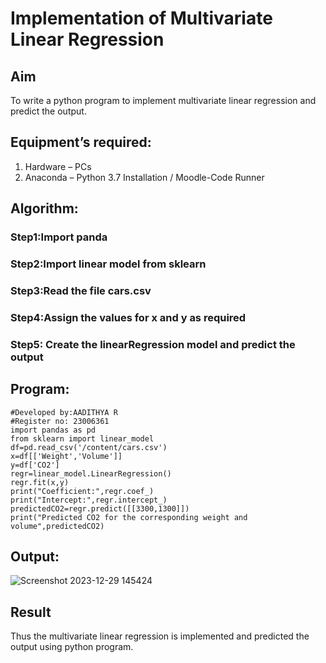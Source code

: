 # Implementation of Multivariate Linear Regression
## Aim
To write a python program to implement multivariate linear regression and predict the output.
## Equipment’s required:
1.	Hardware – PCs
2.	Anaconda – Python 3.7 Installation / Moodle-Code Runner
## Algorithm:
### Step1:Import panda
### Step2:Import linear model from sklearn
### Step3:Read the file cars.csv
### Step4:Assign the values for x and y as required
### Step5: Create the linearRegression model and predict the output

## Program:
```
#Developed by:AADITHYA R
#Register no: 23006361
import pandas as pd
from sklearn import linear_model
df=pd.read_csv('/content/cars.csv')
x=df[['Weight','Volume']]
y=df['CO2']
regr=linear_model.LinearRegression()
regr.fit(x,y)
print("Coefficient:",regr.coef_)
print("Intercept:",regr.intercept_)
predictedCO2=regr.predict([[3300,1300]])
print("Predicted CO2 for the corresponding weight and volume",predictedCO2)

```
## Output:

![Screenshot 2023-12-29 145424](https://github.com/Aadithya2201/Multivariate-Linear-Regression/assets/145917810/b10e6ffc-0773-4500-bb4f-d855e8210f7d)


## Result
Thus the multivariate linear regression is implemented and predicted the output using python program.
